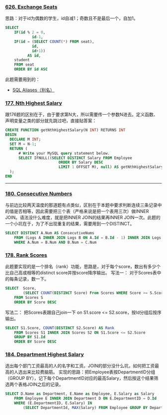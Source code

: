 ### [626. Exchange Seats](https://leetcode.com/problems/exchange-seats/description/ "626. Exchange Seats")
思路：对于id为偶数的学生，id自减1；奇数且不是最后一个，自加1。
```sql
SELECT 
    IF(id % 2 = 0, 
            id-1, 
    IF(id = (SELECT COUNT(*) FROM seat), 
            id, 
            id+1)) 
          AS id, 
    student
    FROM seat
    ORDER BY id ASC
```
此题需要用到的：
- [SQL Aliases（别名）](https://www.w3schools.com/sql/sql_alias.asp "SQL Aliases（别名）")

### [177. Nth Highest Salary](https://leetcode.com/problems/nth-highest-salary/description/)
跟176题的区别在于，由于要求第N大，所以需要传一个参数N进去。定义函数、声明变量之类的部分就先跳过吧，直接贴答案：
```sql
CREATE FUNCTION getNthHighestSalary(N INT) RETURNS INT
BEGIN
  DECLARE M INT;
  SET M = N-1;
  RETURN (
      # Write your MySQL query statement below.
      SELECT IFNULL((SELECT DISTINCT Salary FROM Employee
                        ORDER BY Salary DESC
                        LIMIT 1 OFFSET M), null) AS getNthHighestSalary
  );
END
```

---

### [180. Consecutive Numbers](https://leetcode.com/problems/consecutive-numbers/description/)
与前边比较两天温度的那道题有点类似，区别在于本题中要求判断连续三条记录中的值是否相等，因此需要把三个表（严格来说是把一个表用三次）做INNER JOIN。语法没什么难度，就是把INNER JOIN的结果再INNER JOIN一次。此题的一个小坑在于，为了不出现重复的结果，需要用到一个DISTINCT。
```sql
SELECT DISTINCT A.Num AS ConsecutiveNums
    FROM (Logs A INNER JOIN Logs B ON A.Id = B.Id - 1) INNER JOIN Logs C ON A.Id = C.Id + 1
    WHERE A.Num = B.Num AND B.Num = C.Num
```

### [178. Rank Scores](https://leetcode.com/problems/rank-scores/description/)
此题要实现的是一个排名（rank）功能，思路是，对于每个score，数出有多少个比自己高或相等的distinct score并按score降序输出。
写法一：
对于Scores表中的每条记录，数一下。
```sql
SELECT  Score,
        (SELECT COUNT(DISTINCT Score) From Scores WHERE Score >= S.Score) AS Rank
    FROM Scores S
    ORDER BY Score DESC
```
写法二：
把Scores表跟自己join一下 on S1.score <= S2.score，按Id分组后按序输出。
```sql
SELECT S1.Score, COUNT(DISTINCT S2.Score) AS Rank
    FROM Scores S1 INNER JOIN Scores S2 ON S1.Score <= S2.Score
    GROUP BY S1.Id
    ORDER BY Score DESC
```

### [184. Department Highest Salary](https://leetcode.com/problems/department-highest-salary/description/)
选出每个部门工资最高的人的名字和工资。JOIN的部分没什么坑，如何把工资最高的人选出来比较费脑筋。
实现的思路：把Employee表按DepartmentID分组（GROUP BY），记下每个DepartmentID对应的最高Salary，然后按这个结果筛选两个表格JOIN之后的记录。
```sql
SELECT D.Name as Department, E.Name as Employee, E.Salary as Salary
    FROM Employee E INNER JOIN Department D ON E.DepartmentID = D.Id
    WHERE (E.DepartmentID, E.Salary) IN 
        (SELECT DepartmentId, MAX(Salary) FROM Employee GROUP BY DepartmentId)
```
